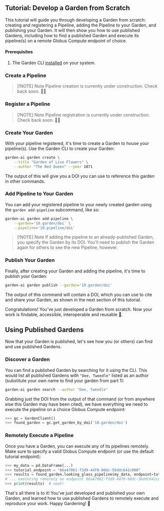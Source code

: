 
## Tutorial: Develop a Garden from Scratch

This tutorial will guide you through developing a Garden from scratch: creating and registering a Pipeline, adding the Pipeline to your Garden, and publishing your Garden. It will then show you how to use published Gardens, including how to find a published Garden and execute its pipeline(s) on a remote Globus Compute endpoint of choice.

#### Prerequisites

1. The Garden CLI [installed](../installation) on your system.


### Create a Pipeline

> [!NOTE] Note
> Pipeline creation is currently under construction. Check back soon. 👷🏽


### Register a Pipeline

> [!NOTE] Note
> Pipeline registration is currently under construction. Check back soon. 👷🏽

### Create Your Garden

With your pipeline registered, it's time to create a Garden to house your pipeline(s). Use the Garden CLI to create your Garden:

```bash
garden-ai garden create \
	--title "Garden of Live Flowers" \
	--author "The Red Queen" --year 1871
```

The output of this will give you a DOI you can use to reference this garden in other commands.

### Add Pipeline to Your Garden

You can add your registered pipeline to your newly created garden using the `garden add-pipeline` subcommand, like so:

```bash
garden-ai garden add-pipeline \
	--garden='10.garden/doi' \
	--pipeline='10.pipeline/doi'
```


> [!NOTE] Note
> If adding the pipeline to an already-published Garden, you specify the Garden by its DOI. You'll need to publish the Garden again for others to see the new Pipeline, however.

### Publish Your Garden

Finally, after creating your Garden and adding the pipeline, it's time to publish your Garden:

```bash
garden-ai garden publish --garden='10.garden/doi'
```

The output of this command will contain a DOI, which you can use to cite and share your Garden, as shown in the next section of this tutorial.

Congratulations! You've just developed a Garden from scratch. Now your work is findable, accessible, interoperable and reusable 🌱.

## Using Published Gardens

Now that your Garden is published, let's see how you (or others) can find and use published Gardens.

### Discover a Garden

You can find a published Garden by searching for it using the CLI. This would list all published Gardens with `"Dee, Tweedle"` listed as an author (substitute your own name to find your garden from part 1):

```bash
garden-ai garden search --author "Dee, Tweedle"
```

Grabbing just the DOI from the output of that command (or from anywhere else this Garden may have been cited), we have everything we need to execute the pipeline on a choice Globus Compute endpoint:

```python
>>> gc = GardenClient()
>>> found_garden = gc.get_garden_by_doi('10.garden/doi')
```

### Remotely Execute a Pipeline

Once you have a Garden, you can execute any of its pipelines remotely. Make sure to specify a valid Globus Compute endpoint (or use the default tutorial endpoint):

```python
>>> my_data = pd.DataFrame(...)
>>> tutorial_endpoint = "86a47061-f3d9-44f0-90dc-56ddc642c000"
>>> results = found_garden.looking_glass_pipeline(my_data, endpoint=tutorial_endpoint)
# ... executing remotely on endpoint 86a47061-f3d9-44f0-90dc-56ddc642c000
>>> print(results)  # neat!
```

That's all there is to it! You've just developed and published your own Garden, and learned how to use published Gardens to remotely execute and reproduce your work. Happy Gardening! 🌱

